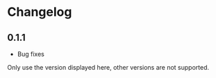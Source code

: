 # Changelog

## 0.1.1

- Bug fixes

Only use the version displayed here, other versions are not supported.

